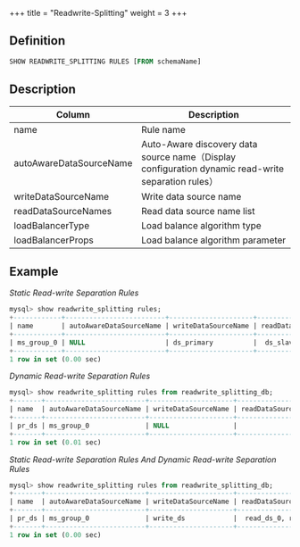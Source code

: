 +++
title = "Readwrite-Splitting"
weight = 3
+++

## Definition

```sql
SHOW READWRITE_SPLITTING RULES [FROM schemaName]               
```

## Description

| Column                  | Description                          |
| ----------------------- | ------------------------------------ |
| name                    | Rule name                            |
| autoAwareDataSourceName | Auto-Aware discovery data source name（Display configuration dynamic read-write separation rules）|
| writeDataSourceName     | Write data source name                |
| readDataSourceNames     | Read data source name list            |
| loadBalancerType        | Load balance algorithm type           |
| loadBalancerProps       | Load balance algorithm parameter      |

## Example

*Static Read-write Separation Rules*
```sql
mysql> show readwrite_splitting rules;
+------------+-------------------------+---------------------+--------------------------+------------------+------------------------+
| name       | autoAwareDataSourceName | writeDataSourceName | readDataSourceNames      | loadBalancerType | loadBalancerProps      |
+------------+-------------------------+---------------------+--------------------------+------------------+------------------------+
| ms_group_0 | NULL                    | ds_primary          |  ds_slave_0, ds_slave_1  | random           |                        |
+------------+-------------------------+---------------------+--------------------------+------------------+------------------------+
1 row in set (0.00 sec)
```

*Dynamic Read-write Separation Rules*
```sql
mysql> show readwrite_splitting rules from readwrite_splitting_db;
+-------+-------------------------+---------------------+---------------------+------------------+------------------------+
| name  | autoAwareDataSourceName | writeDataSourceName | readDataSourceNames | loadBalancerType | loadBalancerProps      |
+-------+-------------------------+---------------------+---------------------+------------------+------------------------+
| pr_ds | ms_group_0              | NULL                |                     | random           |  read_weight=2:1}      |
+-------+-------------------------+---------------------+---------------------+------------------+------------------------+
1 row in set (0.01 sec)
```

*Static Read-write Separation Rules And Dynamic Read-write Separation Rules*
```sql
mysql> show readwrite_splitting rules from readwrite_splitting_db;
+-------+-------------------------+---------------------+------------------------+------------------+------------------------+
| name  | autoAwareDataSourceName | writeDataSourceName | readDataSourceNames    | loadBalancerType | loadBalancerProps      |
+-------+-------------------------+---------------------+------------------------+------------------+------------------------+
| pr_ds | ms_group_0              | write_ds            |  read_ds_0, read_ds_1  | random           |  read_weight=2:1       |
+-------+-------------------------+---------------------+------------------------+------------------+------------------------+
1 row in set (0.00 sec)
```
